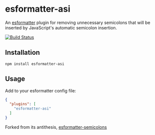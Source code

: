 # esformatter-asi

An [esformatter](https://github.com/millermedeiros/esformatter) plugin for removing unnecessary semicolons that will be inserted by JavaScript's automatic semicolon insertion.

[![Build Status](https://travis-ci.org/nathanboktae/esformatter-asi.svg?branch=master)](https://travis-ci.org/nathanboktae/esformatter-asi)

## Installation

```
npm install esformatter-asi
```

## Usage

Add to your esformatter config file:

```json
{
  "plugins": [
    "esformatter-asi"
  ]
}
```

Forked from its antithesis, [esformatter-semicolons](https://github.com/bulyshko/esformatter-semicolons)
